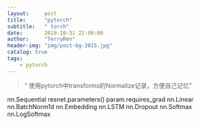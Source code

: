 ```yaml
---
layout:     post
title:      "pytorch"
subtitle:   " torch"
date:       2019-10-31 22:00:00
author:     "TerryRen"
header-img: "img/post-bg-2015.jpg"
catalog: true
tags:
    - pytorch
---
```


> “ 使用pytorch中transforms的Normalize记录，方便自己记忆”

nn.Sequential
resnet.parameters()
param.requires_grad
 nn.Linear
 nn.BatchNorm1d
 nn.Embedding
 nn.LSTM
 nn.Dropout
 nn.Softmax
 nn.LogSoftmax